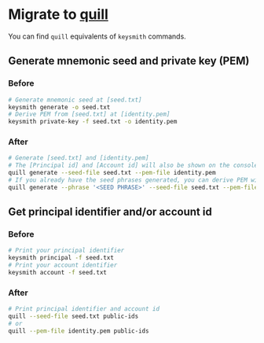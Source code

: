 # Migrate to [quill](https://github.com/dfinity/quill)

You can find `quill` equivalents of `keysmith` commands.


## Generate mnemonic seed and private key (PEM)

### Before

```bash
# Generate mnemonic seed at [seed.txt]
keysmith generate -o seed.txt
# Derive PEM from [seed.txt] at [identity.pem]
keysmith private-key -f seed.txt -o identity.pem
```

### After

```bash
# Generate [seed.txt] and [identity.pem]
# The [Principal id] and [Account id] will also be shown on the console
quill generate --seed-file seed.txt --pem-file identity.pem
# If you already have the seed phrases generated, you can derive PEM with
quill generate --phrase '<SEED PHRASE>' --seed-file seed.txt --pem-file identity.pem
```

## Get principal identifier and/or account id

### Before

```bash
# Print your principal identifier
keysmith principal -f seed.txt
# Print your account identifier
keysmith account -f seed.txt
```

### After

```bash
# Print principal identifier and account id
quill --seed-file seed.txt public-ids
# or
quill --pem-file identity.pem public-ids
```